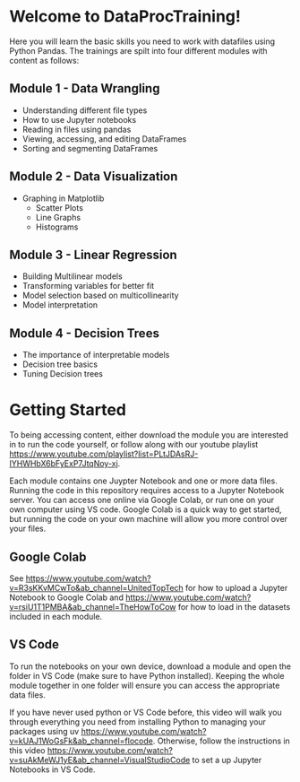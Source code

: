 # Welcome to DataProcTraining!

Here you will learn the basic skills you need to work with datafiles using Python Pandas. The trainings are spilt into four different modules with content as follows:

## Module 1 - Data Wrangling 
* Understanding different file types
* How to use Jupyter notebooks
* Reading in files using pandas 
* Viewing, accessing, and editing DataFrames
* Sorting and segmenting DataFrames 

## Module 2 - Data Visualization  
* Graphing in Matplotlib
    * Scatter Plots
    * Line Graphs
    * Histograms 

## Module 3 - Linear Regression
* Building Multilinear models 
* Transforming variables for better fit 
* Model selection based on multicollinearity
* Model interpretation 

## Module 4 - Decision Trees
* The importance of interpretable models 
* Decision tree basics 
* Tuning Decision trees 

# Getting Started 

To being accessing content, either download the module you are interested in to run the code yourself, or follow along with our youtube playlist https://www.youtube.com/playlist?list=PLtJDAsRJ-IYHWHbX6bFyExP7JtqNoy-xj.

Each module contains one Juypter Notebook and one or more data files. Running the code in this repository requires access to a Jupyter Notebook server. You can access one online via Google Colab, or run one on your own computer using VS code. Google Colab is a quick way to get started, but running the code on your own machine will allow you more control over your files. 

## Google Colab 
See https://www.youtube.com/watch?v=R3sKKvMCwTo&ab_channel=UnitedTopTech for how to upload a Jupyter Notebook to Google Colab and https://www.youtube.com/watch?v=rsiU1T1PMBA&ab_channel=TheHowToCow for how to load in the datasets included in each module. 

## VS Code
To run the notebooks on your own device, download a module and open the folder in VS Code (make sure to have Python installed). Keeping the whole module together in one folder will ensure you can access the appropriate data files. 

If you have never used python or VS Code before, this video will walk you through everything you need from installing Python to managing your packages using uv https://www.youtube.com/watch?v=kUAJ1WoGsFk&ab_channel=flocode. Otherwise, follow the instructions in this video https://www.youtube.com/watch?v=suAkMeWJ1yE&ab_channel=VisualStudioCode to set a up Jupyter Notebooks in VS Code.